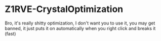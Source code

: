 # Z1RVE-CrystalOptimization
Bro, it's really shitty optimization, I don't want you to use it, you may get banned, it just puts it on automatically when you right click and breaks it (fast)
